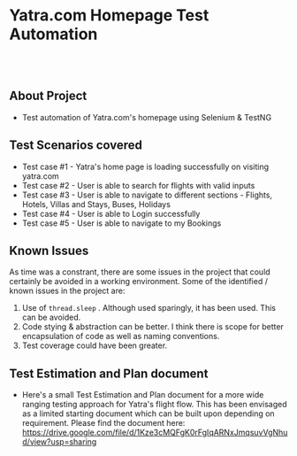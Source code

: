 # Yatra.com Homepage Test Automation

<br/><br/>

## About Project

- Test automation of Yatra.com's homepage using Selenium & TestNG

## Test Scenarios covered

- Test case #1 - Yatra's home page is loading successfully on visiting yatra.com 
- Test case #2 - User is able to search for flights with valid inputs
- Test case #3 - User is able to navigate to different sections - Flights, Hotels, Villas and Stays, Buses, Holidays
- Test case #4 - User is able to Login successfully
- Test case #5 - User is able to navigate to my Bookings


## Known Issues

As time was a constrant, there are some issues in the project that could certainly
be avoided in a working environment. Some of the identified / known issues in the 
project are:

1. Use of `thread.sleep` . Although used sparingly, it has been used. This can be avoided.
2. Code stying & abstraction can be better. I think there is scope for better encapsulation of code as well as naming conventions.
3. Test coverage could have been greater.

## Test Estimation and Plan document

- Here's a small Test Estimation and Plan document for a more wide ranging testing approach for Yatra's flight flow. This has been envisaged as a limited starting document which can be built upon depending on requirement. Please find the document here: https://drive.google.com/file/d/1Kze3cMQFgK0rFgIqARNxJmqsuvVgNhud/view?usp=sharing
